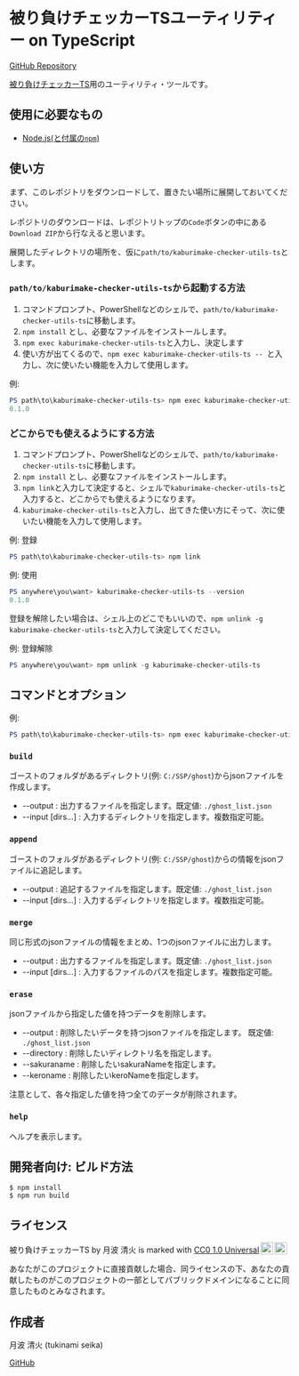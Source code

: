 # 被り負けチェッカーTSユーティリティー on TypeScript

[GitHub Repository](https://github.com/tukinami/kaburimake-checker-utils-ts)

[被り負けチェッカーTS](https://github.com/tukinami/kaburimake-checker-ts)用のユーティリティ・ツールです。

## 使用に必要なもの

- [Node.js(と付属の`npm`)](https://nodejs.org)

## 使い方

まず、このレポジトリをダウンロードして、置きたい場所に展開しておいてください。

レポジトリのダウンロードは、レポジトリトップの`Code`ボタンの中にある`Download ZIP`から行なえると思います。

展開したディレクトリの場所を、仮に`path/to/kaburimake-checker-utils-ts`とします。

### `path/to/kaburimake-checker-utils-ts`から起動する方法

1. コマンドプロンプト、PowerShellなどのシェルで、`path/to/kaburimake-checker-utils-ts`に移動します。
2. `npm install` とし、必要なファイルをインストールします。
3. `npm exec kaburimake-checker-utils-ts`と入力し、決定します
4. 使い方が出てくるので、`npm exec kaburimake-checker-utils-ts -- `と入力し、次に使いたい機能を入力して使用します。

例:

``` Powershell
PS path\to\kaburimake-checker-utils-ts> npm exec kaburimake-checker-utils-ts -- --version
0.1.0
```

### どこからでも使えるようにする方法

1. コマンドプロンプト、PowerShellなどのシェルで、`path/to/kaburimake-checker-utils-ts`に移動します。
2. `npm install` とし、必要なファイルをインストールします。
3. `npm link`と入力して決定すると、シェルで`kaburimake-checker-utils-ts`と入力すると、どこからでも使えるようになります。
4. `kaburimake-checker-utils-ts`と入力し、出てきた使い方にそって、次に使いたい機能を入力して使用します。

例: 登録

``` PowerShell
PS path\to\kaburimake-checker-utils-ts> npm link
```

例: 使用

``` PowerShell
PS anywhere\you\want> kaburimake-checker-utils-ts --version
0.1.0
```

登録を解除したい場合は、シェル上のどこでもいいので、`npm unlink -g kaburimake-checker-utils-ts`と入力して決定してください。

例: 登録解除

``` PowerShell
PS anywhere\you\want> npm unlink -g kaburimake-checker-utils-ts
```

## コマンドとオプション

例:

``` PowerShell
PS path\to\kaburimake-checker-utils-ts> npm exec kaburimake-checker-utils-ts -- build --input C:/SSP/ghost
```

### `build`

ゴーストのフォルダがあるディレクトリ(例: `C:/SSP/ghost`)からjsonファイルを作成します。

- --output <path> : 出力するファイルを指定します。既定値: `./ghost_list.json`
- --input [dirs...] : 入力するディレクトリを指定します。複数指定可能。

### `append`

ゴーストのフォルダがあるディレクトリ(例: `C:/SSP/ghost`)からの情報をjsonファイルに追記します。

- --output <path> : 追記するファイルを指定します。既定値: `./ghost_list.json`
- --input [dirs...] : 入力するディレクトリを指定します。複数指定可能。

### `merge`

同じ形式のjsonファイルの情報をまとめ、1つのjsonファイルに出力します。

- --output <path> : 出力するファイルを指定します。既定値: `./ghost_list.json`
- --input [dirs...] : 入力するファイルのパスを指定します。複数指定可能。

### `erase`

jsonファイルから指定した値を持つデータを削除します。

- --output <path> : 削除したいデータを持つjsonファイルを指定します。 既定値: `./ghost_list.json`
- --directory <directory> : 削除したいディレクトリ名を指定します。
- --sakuraname <name> : 削除したいsakuraNameを指定します。
- --keroname <name> : 削除したいkeroNameを指定します。

注意として、各々指定した値を持つ全てのデータが削除されます。

### `help`

ヘルプを表示します。

## 開発者向け: ビルド方法

``` shell
$ npm install
$ npm run build
```

## ライセンス

<p xmlns:cc="http://creativecommons.org/ns#" xmlns:dct="http://purl.org/dc/terms/"><span property="dct:title">被り負けチェッカーTS</span> by <span property="cc:attributionName">月波 清火</span> is marked with <a href="http://creativecommons.org/publicdomain/zero/1.0?ref=chooser-v1" target="_blank" rel="license noopener noreferrer" style="display:inline-block;">CC0 1.0 Universal<img style="height:22px!important;margin-left:3px;vertical-align:text-bottom;" src="https://mirrors.creativecommons.org/presskit/icons/cc.svg?ref=chooser-v1"><img style="height:22px!important;margin-left:3px;vertical-align:text-bottom;" src="https://mirrors.creativecommons.org/presskit/icons/zero.svg?ref=chooser-v1"></a></p>

あなたがこのプロジェクトに直接貢献した場合、同ライセンスの下、あなたの貢献したものがこのプロジェクトの一部としてパブリックドメインになることに同意したものとみなされます。

## 作成者

月波 清火 (tukinami seika)

[GitHub](https://github.com/tukinami)
